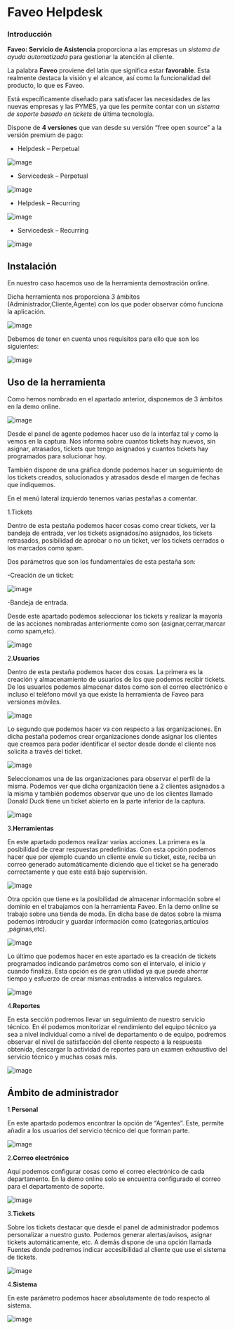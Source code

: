 Faveo Helpdesk
=====================

### Introducción 

**Faveo: Servicio de Asistencia** proporciona a las empresas un *sistema de ayuda
automatizada* para gestionar la atención al cliente.

La palabra **Faveo** proviene del latín que significa estar **favorable**. Esta
realmente destaca la visión y el alcance, así como la funcionalidad del
producto, lo que es Faveo.

Está específicamente diseñado para satisfacer las necesidades de las nuevas
empresas y las PYMES, ya que les permite contar con un *sistema de soporte basado
en tickets* de última tecnología.

Dispone de **4 versiones** que van desde su versión “free open source” a la versión
premium de pago:

-   Helpdesk – Perpetual

![image](https://user-images.githubusercontent.com/104897045/174348640-53044263-12ae-4eea-a9c9-9aafe7ef0d05.png)

-   Servicedesk – Perpetual

![image](https://user-images.githubusercontent.com/104897045/174349020-427f4c32-0cf6-4956-bb91-7ba707d57991.png)

-   Helpdesk – Recurring

![image](https://user-images.githubusercontent.com/104897045/174349127-c54cd597-2c20-4c5e-9528-4776c650e597.png)

-   Servicedesk – Recurring

![image](https://user-images.githubusercontent.com/104897045/174349405-f0cc35e4-fc33-4319-b3c5-11014a364624.png)

## Instalación

En nuestro caso hacemos uso de la herramienta demostración online.

Dicha herramienta nos proporciona 3 ámbitos (Administrador,Cliente,Agente) con los que poder observar cómo funciona la aplicación.

![image](https://user-images.githubusercontent.com/105352990/174350750-0f8dd085-2f41-4015-9454-ce9ebea6f87f.png)

Debemos de tener en cuenta unos requisitos para ello que son los siguientes:

![image](https://user-images.githubusercontent.com/105352990/174351221-05d99c11-6d99-4010-8402-2265199a88fa.png)

## Uso de la herramienta

Como hemos nombrado en el apartado anterior, disponemos de 3 ámbitos en la demo online.

![image](https://user-images.githubusercontent.com/104897045/174352672-d8748c3b-0853-4dbd-8554-5fd2eea3f7ba.png)

Desde el panel de agente podemos hacer uso de la interfaz tal y como la vemos en la captura. Nos informa sobre cuantos tickets hay nuevos, sin asignar, atrasados, tickets que tengo asignados y cuantos tickets hay programados para solucionar hoy.

También dispone de una gráfica donde podemos hacer un seguimiento de los tickets creados, solucionados y atrasados desde el margen de fechas que indiquemos.

En el menú lateral izquierdo tenemos varias pestañas a comentar.

1.Tickets

Dentro de esta pestaña podemos hacer cosas como crear tickets, ver la bandeja de entrada, ver los tickets asignados/no asignados, los tickets retrasados, posibilidad de aprobar o no un ticket, ver los tickets cerrados o los marcados como spam.

Dos parámetros que son los fundamentales de esta pestaña son:

-Creación de un ticket:

![image](https://user-images.githubusercontent.com/105352990/174369689-1e8de972-9bde-4a24-9f3c-87af264102fd.png)

-Bandeja de entrada.

Desde este apartado podemos seleccionar los tickets y realizar la mayoría de las acciones nombradas anteriormente como son (asignar,cerrar,marcar como spam,etc).

![image](https://user-images.githubusercontent.com/105352990/174386517-7953909c-d650-4be5-8b07-412d8e12e594.png)

2.**Usuarios**

Dentro de esta pestaña podemos hacer dos cosas. La primera es la creación y almacenamiento de usuarios de los que podemos recibir tickets. De los usuarios podemos almacenar datos como son el correo electrónico e incluso el teléfono móvil ya que existe la herramienta de Faveo para versiones móviles.

![image](https://user-images.githubusercontent.com/105352990/174387556-5950d6ab-bc5e-420e-9b32-254c3969c6f9.png)

Lo segundo que podemos hacer va con respecto a las organizaciones. En dicha pestaña podemos crear organizaciones donde asignar los clientes que creamos para poder identificar el sector desde donde el cliente nos solicita a través del ticket.

![image](https://user-images.githubusercontent.com/105352990/174387920-1669409f-1c78-4b23-aa88-fc9373e9a1af.png)

Seleccionamos una de las organizaciones para observar el perfil de la misma. Podemos ver que dicha organización tiene a 2 clientes asignados a la misma y también podemos observar que uno de los clientes llamado Donald Duck tiene un ticket abierto en la parte inferior de la captura.

![image](https://user-images.githubusercontent.com/104897045/174389456-673ade6c-6720-4bd7-9d57-c0f20a9f2048.png)

3.**Herramientas**

En este apartado podemos realizar varias acciones. La primera es la posibilidad de crear respuestas predefinidas. Con esta opción podemos hacer que por ejemplo cuando un cliente envíe su ticket, este, reciba un correo generado automáticamente diciendo que el ticket se ha generado correctamente y que este está bajo supervisión.

![image](https://user-images.githubusercontent.com/104897045/174390057-e3034afa-dbfc-4b21-af9b-8bf2bb0d6212.png)

Otra opción que tiene es la posibilidad de almacenar información sobre el dominio en el trabajamos con la herramienta Faveo. En la demo online se trabajo sobre una tienda de moda. En dicha base de datos sobre la misma podemos introducir y guardar información como (categorías,artículos ,páginas,etc).

![image](https://user-images.githubusercontent.com/104897045/174390520-655ca27c-06ee-40c3-b059-684010fd7a72.png)

Lo último que podemos hacer en este apartado es la creación de tickets programados indicando parámetros como son el intervalo, el inicio y cuando finaliza. Esta opción es de gran utilidad ya que puede ahorrar tiempo y esfuerzo de crear mismas entradas a intervalos regulares.

![image](https://user-images.githubusercontent.com/105352990/174391002-7fc4742a-c1a5-4f04-83de-7fc5d6398262.png)

4.**Reportes**

En esta sección podremos llevar un seguimiento de nuestro servicio técnico. En él podemos monitorizar el rendimiento del equipo técnico ya sea a nivel individual como a nivel de departamento o de equipo, podremos observar el nivel de satisfacción del cliente respecto a la respuesta obtenida, descargar la actividad de reportes para un examen exhaustivo del servicio técnico y muchas cosas más.

![image](https://user-images.githubusercontent.com/105352990/174391423-e9ce95f0-a015-4b0b-9591-e56c99d60428.png)

## Ámbito de administrador

1.**Personal**

En este apartado podemos encontrar la opción de “Agentes”. Este, permite añadir a los usuarios del servicio técnico del que forman parte. 

![image](https://user-images.githubusercontent.com/105352990/174393515-746708a4-35fe-4896-9d32-276457149905.png)

2.**Correo electrónico**

Aquí podemos configurar cosas como el correo electrónico de cada departamento. En la demo online solo se encuentra configurado el correo para el departamento de soporte.

![image](https://user-images.githubusercontent.com/104897045/174393278-acae9ef0-f872-40ab-a8e1-6b9d967ac4d3.png)

3.**Tickets**

Sobre los tickets destacar que desde el panel de administrador podemos personalizar a nuestro gusto. Podemos generar alertas/avisos, asignar tickets automáticamente, etc. A demás dispone de una opción llamada Fuentes donde podremos indicar accesibilidad al cliente que use el sistema de tickets.

![image](https://user-images.githubusercontent.com/105352990/174394092-c8fb2df7-6530-4158-ad3c-ca1b1dae2a3d.png)

4.**Sistema**

En este parámetro podemos hacer absolutamente de todo respecto al sistema.

![image](https://user-images.githubusercontent.com/104897045/174394246-c221b89d-b7dc-4de4-8b8e-cf31da6c2fcd.png)

